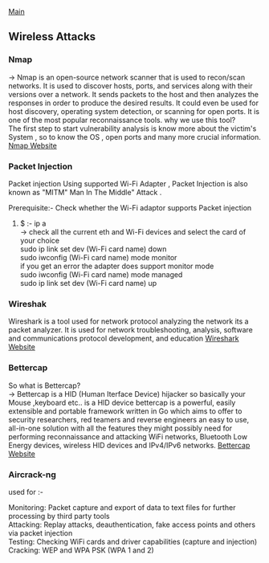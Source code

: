 <a href="https://github.com/the-AY/Cyber_Security"> Main</a>
## Wireless Attacks 
### Nmap <br>
-> Nmap is an open-source network scanner that is used to recon/scan networks. It is used to discover hosts, ports, and services along with their versions over a network.
It sends packets to the host and then analyzes the responses in order to produce the desired results. It could even be used for host discovery, operating system detection,
or scanning for open ports. It is one of the most popular reconnaissance tools.
why we use this tool? <br>
The first step to start vulnerability analysis  is know more about the victim's System , so to know the  OS , open ports and many more crucial information.<br>
<a href ="https://nmap.org/"> Nmap Website</a> <br>


### Packet Injection 
Packet injection Using supported Wi-Fi Adapter , Packet Injection is also known as "MITM" Man In The Middle" Attack .<br>

Prerequisite:- Check whether the Wi-Fi adaptor supports Packet injection<br>
 1) $ :-
     ip a <br>
 -> check all the current  eth and Wi-Fi devices and select the card of  your choice <br>
     sudo ip link set dev (Wi-Fi card name) down <br>
     sudo iwconfig (Wi-Fi card name) mode monitor<br>
 if you get an error the adapter does support monitor mode <br>
     sudo iwconfig (Wi-Fi card name) mode managed<br>
     sudo ip link set dev (Wi-Fi card name) up<br>
### Wireshak

Wireshark is a tool used for network protocol analyzing the network its a packet analyzer. It is used for network troubleshooting, analysis, software and communications protocol development, and education
<a href ="https://www.wireshark.org/">Wireshark Website</a><br>


### Bettercap 
So what is  Bettercap? <br>
-> Bettercap is a HID (Human Iterface Device) hijacker so basically your Mouse ,keyboard etc.. is a HID device
bettercap is a powerful, easily extensible and portable framework written in Go which aims to offer to security researchers, red teamers and reverse engineers an easy to use, all-in-one solution with all the features they might possibly need for performing reconnaissance and attacking WiFi networks, Bluetooth Low Energy devices, wireless HID devices and IPv4/IPv6 networks.
<a href="https://www.bettercap.org/">Bettercap Website</a>


### Aircrack-ng 

used for :-

 Monitoring: Packet capture and export of data to text files for further processing by third party tools <br>
Attacking: Replay attacks, deauthentication, fake access points and others via packet injection <br>
Testing: Checking WiFi cards and driver capabilities (capture and injection) <br>
    Cracking: WEP and WPA PSK (WPA 1 and 2) <br>

